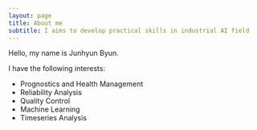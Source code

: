 ```yaml
---
layout: page
title: About me
subtitle: I aims to develop practical skills in industrial AI field
---
```


Hello, my name is Junhyun Byun.

I have the following interests:

- Prognostics and Health Management
- Reliability Analysis
- Quality Control
- Machine Learning
- Timeseries Analysis

